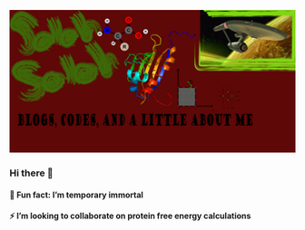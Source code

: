 ![aboutme](readme.jpg)
### Hi there 👋
#### 🌱 Fun fact: I’m temporary immortal 
#### ⚡ I’m looking to collaborate on protein free energy calculations



<!--
**SalahBioPhysics/SalahBioPhysics** is a ✨ _special_ ✨ repository because its `README.md` (this file) appears on your GitHub profile.

Here are some ideas to get you started:

- 🔭 I’m currently working on ...
- 🌱 I’m currently learning ...
- 👯 I’m looking to collaborate on ...
- 🤔 I’m looking for help with ...
- 💬 Ask me about ...
- 📫 How to reach me: ...
- 😄 Pronouns: ...
- ⚡ Fun fact: ...
-->
